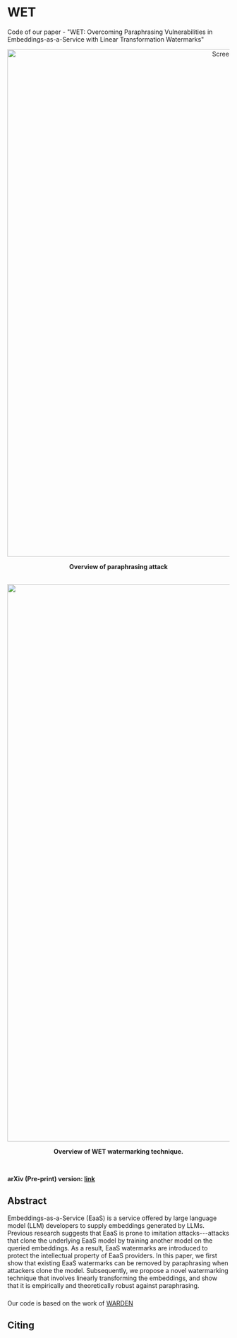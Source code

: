 # WET
Code of our paper - "WET: Overcoming Paraphrasing Vulnerabilities in Embeddings-as-a-Service with Linear Transformation Watermarks"

<div align="center">
<img width="1150" alt="Screenshot 2024-08-26 at 17 07 08" src="https://github.com/user-attachments/assets/5ab91a7b-d999-41aa-89b4-e752ebf5e8d9">
  
**Overview of paraphrasing attack**
</div>

<br />


<div align="center">
<img width="1263" alt="Screenshot 2024-08-26 at 17 07 20" src="https://github.com/user-attachments/assets/bfc4cdb5-baa1-42e1-8a19-b22830e8e8c3">
  
**Overview of WET watermarking technique.**
</div>
<br />


**arXiv (Pre-print) version: [link]()**

## Abstract
Embeddings-as-a-Service (EaaS) is a service offered by large language model (LLM) developers to supply embeddings generated by LLMs. Previous research suggests that EaaS is prone to imitation attacks---attacks that clone the underlying EaaS model by training another model on the queried embeddings. As a result, EaaS watermarks are introduced to protect the intellectual property of EaaS providers. In this paper, we first show that existing EaaS watermarks can be removed by paraphrasing when attackers clone the model. Subsequently, we propose a novel watermarking technique that involves linearly transforming the embeddings, and show that it is empirically and theoretically robust against paraphrasing.


### 
Our code is based on the work of [WARDEN](https://github.com/anudeex/WARDEN)

## Citing

```
```
